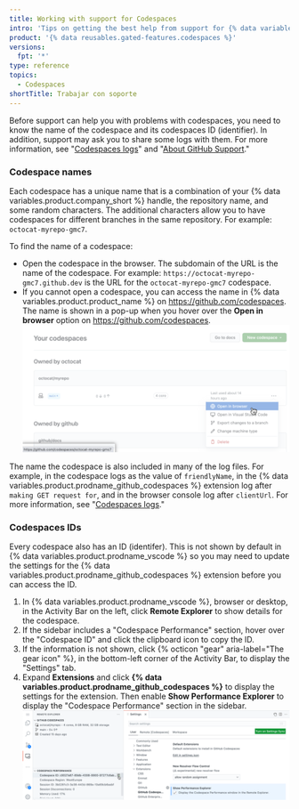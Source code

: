 ```yaml
---
title: Working with support for Codespaces
intro: 'Tips on getting the best help from support for {% data variables.product.prodname_codespaces %}.'
product: '{% data reusables.gated-features.codespaces %}'
versions:
  fpt: '*'
type: reference
topics:
  - Codespaces
shortTitle: Trabajar con soporte
---
```


Before support can help you with problems with codespaces, you need to know the name of the codespace and its codespaces ID (identifier). In addition, support may ask you to share some logs with them. For more information, see "[Codespaces logs](/codespaces/troubleshooting/codespaces-logs)" and "[About GitHub Support](/github/working-with-github-support/about-github-support)."

### Codespace names

Each codespace has a unique name that is a combination of your {% data variables.product.company_short %} handle, the repository name, and some random characters. The additional characters allow you to have codespaces for different branches in the same repository. For example: `octocat-myrepo-gmc7`.

To find the name of a codespace:

- Open the codespace in the browser. The subdomain of the URL is the name of the codespace. For example: `https://octocat-myrepo-gmc7.github.dev` is the URL for the `octocat-myrepo-gmc7` codespace.
- If you cannot open a codespace, you can access the name in {% data variables.product.product_name %} on https://github.com/codespaces. The name is shown in a pop-up when you hover over the **Open in browser** option on https://github.com/codespaces. ![Codespace name shown on hover over](/assets/images/help/codespaces/find-codespace-name-github.png)

The name the codespace is also included in many of the log files. For example, in the codespace logs as the value of `friendlyName`, in the {% data variables.product.prodname_github_codespaces %} extension log after `making GET request for`, and in the browser console log after `clientUrl`. For more information, see "[Codespaces logs](/codespaces/troubleshooting/codespaces-logs)."

### Codespaces IDs

Every codespace also has an ID (identifer). This is not shown by default in {% data variables.product.prodname_vscode %} so you may need to update the settings for the {% data variables.product.prodname_github_codespaces %} extension before you can access the ID.

1. In {% data variables.product.prodname_vscode %}, browser or desktop, in the Activity Bar on the left, click **Remote Explorer** to show details for the codespace.
2. If the sidebar includes a "Codespace Performance" section, hover over the "Codespace ID" and click the clipboard icon to copy the ID.
3. If the information is not shown, click {% octicon "gear" aria-label="The gear icon" %}, in the bottom-left corner of the Activity Bar, to display the "Settings" tab.
4. Expand **Extensions** and click **{% data variables.product.prodname_github_codespaces %}** to display the settings for the extension. Then enable **Show Performance Explorer** to display the "Codespace Performance" section in the sidebar. ![Codespace ID and settings required to display performance information](/assets/images/help/codespaces/find-codespace-id.png)
